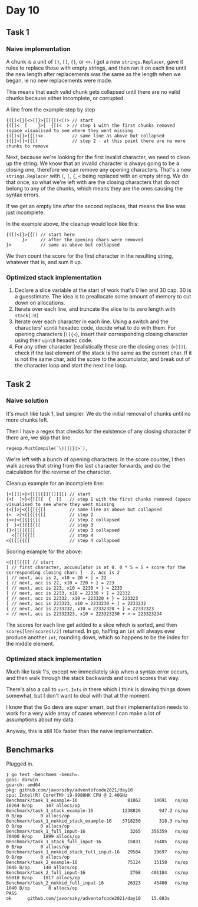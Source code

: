 # Day 10

## Task 1

### Naive implementation

A chunk is a unit of `()`, `[]`, `{}`, or `<>`. I got a new `strings.Replacer`, gave it rules to replace those with
empty strings, and then ran it on each line until the new length after replacements was the same as the length when we
began, ie no new replacements were made.

This means that each valid chunk gets collapsed until there are no valid chunks because either incomplete, or corrupted.

A line from the example step by step

```
{([(<{}[<>[]}>{[]{[(<()> // start
{([(<  [    }>{  {[(<  > // step 1 with the first chunks removed (space visualised to see where they went missing
{([(<[}>{{[(<>           // same line as above but collapsed
{([(<[}>{{[(             // step 2 - at this point there are no more chunks to remove
```

Next, because we're looking for the first invalid character, we need to clean up the string. We know that an invalid
character is always going to be a closing one, therefore we can remove any opening characters. That's a
new `strings.Replacer` with `(`, `[`, `{`, `<` being replaced with an empty string. We do that once, so what we're left
with are the closing characters that do not belong to any of the chunks, which means they are the ones causing the
syntax errors.

If we get an empty line after the second replaces, that means the line was just incomplete.

In the example above, the cleanup would look like this:

```
{([(<[}>{{[( // start here
      }>     // after the opening chars were removed
}>           // same as above but collapsed
```

We then count the score for the first character in the resulting string, whatever that is, and sum it up.

### Optimized stack implementation

1. Declare a slice variable at the start of work that's 0 len and 30 cap. 30 is a guesstimate. The idea is to
   preallocate some amount of memory to cut down on allocations.
2. Iterate over each line, and truncate the slice to its zero length with `stack[:0]`
3. Iterate over each character in each line. Using a switch and the characters' `uint8` hexadec code, decide what to do
   with them. For opening characters (`([{<`), insert their corresponding closing character using their `uint8` hexadec
   code.
4. For any other character (realistically these are the closing ones: (`>}])`), check if the last element of the stack
   is the same as the current char. If it is not the same char, add the score to the accumulator, and break out of the
   character loop and start the next line loop.

## Task 2

### Naive solution

It's much like task 1, but simpler. We do the initial removal of chunks until no more chunks left.

Then I have a regex that checks for the existence of any closing character if there are, we skip that line.

```
regexp.MustCompile(`\)|]|}|>`),
```

We're left with a bunch of opening characters. In the score counter, I then walk across that string from the last
character forwards, and do the calculation for the reverse of the character.

Cleanup example for an incomplete line:

```
{<[[]]>}<{[{[{[]{()[[[] // start
{<[  ]>}<{[{[{  {  [[   // step 1 with the first chunks removed (space visualised to see where they went missing
{<[]>}<{[{[{{[[         // same line as above but collapsed
{<  >}<{[{[{{[[         // step 2
{<>}<{[{[{{[[           // step 2 collapsed
{  }<{[{[{{[[           // step 3
{}<{[{[{{[[             // step 3 collapsed
  <{[{[{{[[             // step 4
<{[{[{{[[               // step 4 collapsed
```

Scoring example for the above:

```
<{[{[{{[[ // start
[ // first character, accumulator is at 0. 0 * 5 = 5 + score for the corresponding closing char: ] - 2. Acc is 2
[ // next, acc is 2, x10 = 20 + ] = 22
{ // next, acc is 22, x10 = 220 + } = 223
{ // next, acc is 223, x10 = 2230 + } = 2233
[ // next, acc is 2233, x10 = 22330 + ] = 22332
{ // next, acc is 22332, x10 = 223320 + } = 223323
[ // next, acc is 223323, x10 = 2233230 + ] = 2233232
{ // next, acc is 2233232, x10 = 22332320 + } = 22332323
< // next, acc is 22332323, x10 = 223323230 + > = 223323234
```

The scores for each line get added to a slice which is sorted, and then `scores[len(scores)/2]` returned. In go, halfing
an `int` will always ever produce another `int`, rounding down, which so happens to be the index for the middle element.

### Optimized stack implementation

Much like task 1's, except we immediately skip when a syntax error occurs, and then walk through the stack backwards and
count scores that way.

There's also a call to `sort.Ints` in there which I think is slowing things down somewhat, but I don't want to deal with
that at the moment.

I know that the Go devs are super smart, but their implementation needs to work for a very wide array of cases whereas I
can make a lot of assumptions about my data.

Anyway, this is still 10x faster than the naive implementation.

## Benchmarks

Plugged in.

```
❯ go test -benchmem -bench=.
goos: darwin
goarch: amd64
pkg: github.com/javorszky/adventofcode2021/day10
cpu: Intel(R) Core(TM) i9-9980HK CPU @ 2.40GHz
Benchmark/task_1_example-16                   81862     14691   ns/op    10264 B/op     147 allocs/op
Benchmark/task_1_stack_example-16           1238826       947.2 ns/op        0 B/op       0 allocs/op
Benchmark/task_1_nekkid_stack_example-16    3718250       318.3 ns/op        0 B/op       0 allocs/op
Benchmark/task_1_full_input-16                 3265    356359   ns/op    70400 B/op    1899 allocs/op
Benchmark/task_1_stack_full_input-16          15831     76485   ns/op        0 B/op       0 allocs/op
Benchmark/task_1_nekkid_stack_full_input-16   29584     39697   ns/op        0 B/op       0 allocs/op
Benchmark/task_2_example-16                   75124     15158   ns/op     3645 B/op     140 allocs/op
Benchmark/task_2_full_input-16                 2768    401184   ns/op    65018 B/op    1817 allocs/op
Benchmark/task_2_nekkid_full_input-16         26323     45400   ns/op     1040 B/op       8 allocs/op
PASS
ok      github.com/javorszky/adventofcode2021/day10    15.083s
```
